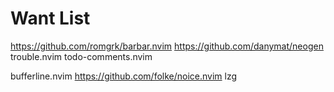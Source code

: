# Want List

https://github.com/romgrk/barbar.nvim
https://github.com/danymat/neogen
trouble.nvim
todo-comments.nvim

<!-- tabs -->
bufferline.nvim 
https://github.com/folke/noice.nvim
lzg

